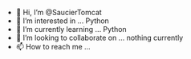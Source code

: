 - 👋 Hi, I’m @SaucierTomcat
- 👀 I’m interested in ... Python
- 🌱 I’m currently learning ... Python
- 💞️ I’m looking to collaborate on ... nothing currently
- 📫 How to reach me ... 

<!---
SaucierTomcat/SaucierTomcat is a ✨ special ✨ repository because its `README.md` (this file) appears on your GitHub profile.
You can click the Preview link to take a look at your changes.
--->
